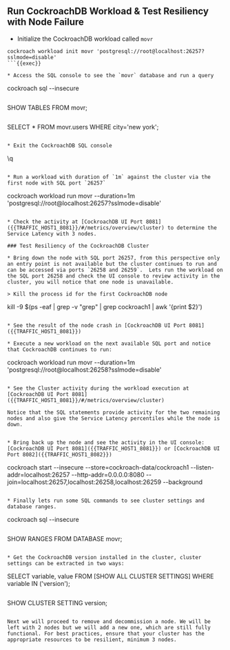 ## Run CockroachDB Workload & Test Resiliency with Node Failure

* Initialize the CockroachDB workload called `movr`

```
cockroach workload init movr 'postgresql://root@localhost:26257?sslmode=disable'
```{{exec}}

* Access the SQL console to see the `movr` database and run a query

```
cockroach sql --insecure
```{{exec}}

```
SHOW TABLES FROM movr;
```{{exec}}

```
SELECT * FROM movr.users WHERE city='new york';
```{{exec}}

* Exit the CockroachDB SQL console

```
\q
```{{exec}}

* Run a workload with duration of `1m` against the cluster via the first node with SQL port `26257`

```
cockroach workload run movr --duration=1m 'postgresql://root@localhost:26257?sslmode=disable'
```{{exec}}

* Check the activity at [CockroachDB UI Port 8081]({{TRAFFIC_HOST1_8081}}/#/metrics/overview/cluster) to determine the Service Latency with 3 nodes.

### Test Resiliency of the CockroachDB Cluster

* Bring down the node with SQL port 26257, from this perspective only an entry point is not available but the cluster continues to run and can be accessed via ports `26258 and 26259`.  Lets run the workload on the SQL port 26258 and check the UI console to review activity in the cluster, you will notice that one node is unavailable.

> Kill the process id for the first CockroachDB node

```
kill -9 $(ps -eaf | grep -v "grep" | grep cockroach1 | awk '{print $2}')
```{{exec}}

* See the result of the node crash in [CockroachDB UI Port 8081]({{TRAFFIC_HOST1_8081}})

* Execute a new workload on the next available SQL port and notice that CockroachDB continues to run:

```
cockroach workload run movr --duration=1m 'postgresql://root@localhost:26258?sslmode=disable'
```{{exec}}

* See the Cluster activity during the workload execution at [CockroachDB UI Port 8081]({{TRAFFIC_HOST1_8081}}/#/metrics/overview/cluster)

Notice that the SQL statements provide activity for the two remaining nodes and also give the Service Latency percentiles while the node is down.


* Bring back up the node and see the activity in the UI console: [CockroachDB UI Port 8081]({{TRAFFIC_HOST1_8081}}) or [CockroachDB UI Port 8082]({{TRAFFIC_HOST1_8082}})

```
cockroach start --insecure --store=cockroach-data/cockroach1 --listen-addr=localhost:26257 --http-addr=0.0.0.0:8080 --join=localhost:26257,localhost:26258,localhost:26259 --background
```{{exec}}

* Finally lets run some SQL commands to see cluster settings and database ranges.

```
cockroach sql --insecure
```{{exec}}

```
SHOW RANGES FROM DATABASE movr;
```{{exec}}

* Get the CockroachDB version installed in the cluster, cluster settings can be extracted in two ways:

```
SELECT variable, value FROM [SHOW ALL CLUSTER SETTINGS] WHERE variable IN ('version');
```{{exec}}

```
SHOW CLUSTER SETTING version;
```{{exec}}

Next we will proceed to remove and decommission a node. We will be left with 2 nodes but we will add a new one, which are still fully functional. For best practices, ensure that your cluster has the appropriate resources to be resilient, minimum 3 nodes.